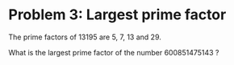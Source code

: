 # Problem 3: Largest prime factor

The prime factors of 13195 are 5, 7, 13 and 29.

What is the largest prime factor of the number 600851475143 ?
